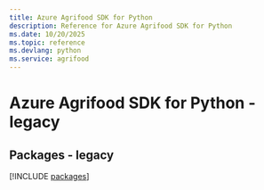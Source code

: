 ```yaml
---
title: Azure Agrifood SDK for Python
description: Reference for Azure Agrifood SDK for Python
ms.date: 10/20/2025
ms.topic: reference
ms.devlang: python
ms.service: agrifood
---
```

# Azure Agrifood SDK for Python - legacy
## Packages - legacy
[!INCLUDE [packages](agrifood-index.md)]